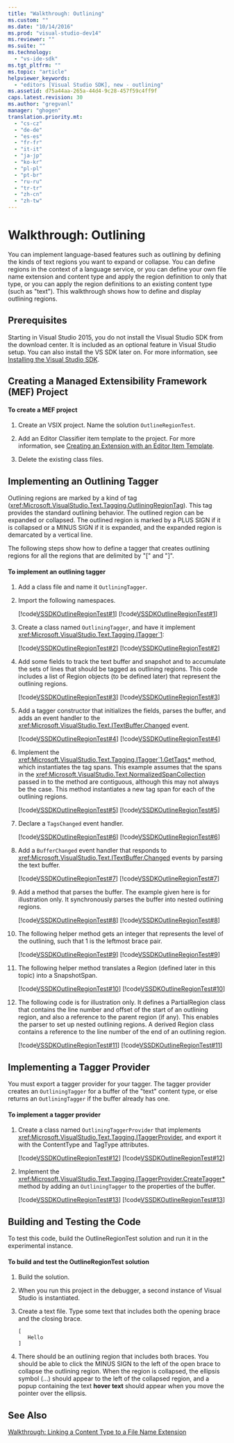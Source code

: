 ```yaml
---
title: "Walkthrough: Outlining"
ms.custom: ""
ms.date: "10/14/2016"
ms.prod: "visual-studio-dev14"
ms.reviewer: ""
ms.suite: ""
ms.technology: 
  - "vs-ide-sdk"
ms.tgt_pltfrm: ""
ms.topic: "article"
helpviewer_keywords: 
  - "editors [Visual Studio SDK], new - outlining"
ms.assetid: d75a44aa-265a-44d4-9c28-457f59c4ff9f
caps.latest.revision: 30
ms.author: "gregvanl"
manager: "ghogen"
translation.priority.mt: 
  - "cs-cz"
  - "de-de"
  - "es-es"
  - "fr-fr"
  - "it-it"
  - "ja-jp"
  - "ko-kr"
  - "pl-pl"
  - "pt-br"
  - "ru-ru"
  - "tr-tr"
  - "zh-cn"
  - "zh-tw"
---
```

# Walkthrough: Outlining
You can implement language-based features such as outlining by defining the kinds of text regions you want to expand or collapse. You can define regions in the context of a language service, or you can define your own file name extension and content type and apply the region definition to only that type, or you can apply the region definitions to an existing content type (such as "text"). This walkthrough shows how to define and display outlining regions.  
  
## Prerequisites  
 Starting in Visual Studio 2015, you do not install the Visual Studio SDK from the download center. It is included as an optional feature in Visual Studio setup. You can also install the VS SDK later on. For more information, see [Installing the Visual Studio SDK](../extensibility/installing-the-visual-studio-sdk.md).  
  
## Creating a Managed Extensibility Framework (MEF) Project  
  
#### To create a MEF project  
  
1.  Create an VSIX project. Name the solution `OutlineRegionTest`.  
  
2.  Add an Editor Classifier item template to the project. For more information, see [Creating an Extension with an Editor Item Template](../extensibility/creating-an-extension-with-an-editor-item-template.md).  
  
3.  Delete the existing class files.  
  
## Implementing an Outlining Tagger  
 Outlining regions are marked by a kind of tag (<xref:Microsoft.VisualStudio.Text.Tagging.OutliningRegionTag>). This tag provides the standard outlining behavior. The outlined region can be expanded or collapsed. The outlined region is marked by a PLUS SIGN if it is collapsed or a MINUS SIGN if it is expanded, and the expanded region is demarcated by a vertical line.  
  
 The following steps show how to define a tagger that creates outlining regions for all the regions that are delimited by "[" and "]".  
  
#### To implement an outlining tagger  
  
1.  Add a class file and name it `OutliningTagger`.  
  
2.  Import the following namespaces.  
  
     [!code[VSSDKOutlineRegionTest#1](../extensibility/codesnippet/CSharp/walkthrough--outlining_1.cs)]
[!code[VSSDKOutlineRegionTest#1](../extensibility/codesnippet/VisualBasic/walkthrough--outlining_1.vb)]  
  
3.  Create a class named `OutliningTagger`, and have it implement <xref:Microsoft.VisualStudio.Text.Tagging.ITagger`1>:  
  
     [!code[VSSDKOutlineRegionTest#2](../extensibility/codesnippet/CSharp/walkthrough--outlining_2.cs)]
[!code[VSSDKOutlineRegionTest#2](../extensibility/codesnippet/VisualBasic/walkthrough--outlining_2.vb)]  
  
4.  Add some fields to track the text buffer and snapshot and to accumulate the sets of lines that should be tagged as outlining regions. This code includes a list of Region objects (to be defined later) that represent the outlining regions.  
  
     [!code[VSSDKOutlineRegionTest#3](../extensibility/codesnippet/CSharp/walkthrough--outlining_3.cs)]
[!code[VSSDKOutlineRegionTest#3](../extensibility/codesnippet/VisualBasic/walkthrough--outlining_3.vb)]  
  
5.  Add a tagger constructor that initializes the fields, parses the buffer, and adds an event handler to the <xref:Microsoft.VisualStudio.Text.ITextBuffer.Changed> event.  
  
     [!code[VSSDKOutlineRegionTest#4](../extensibility/codesnippet/CSharp/walkthrough--outlining_4.cs)]
[!code[VSSDKOutlineRegionTest#4](../extensibility/codesnippet/VisualBasic/walkthrough--outlining_4.vb)]  
  
6.  Implement the <xref:Microsoft.VisualStudio.Text.Tagging.ITagger`1.GetTags*> method, which instantiates the tag spans. This example assumes that the spans in the <xref:Microsoft.VisualStudio.Text.NormalizedSpanCollection> passed in to the method are contiguous, although this may not always be the case. This method instantiates a new tag span for each of the outlining regions.  
  
     [!code[VSSDKOutlineRegionTest#5](../extensibility/codesnippet/CSharp/walkthrough--outlining_5.cs)]
[!code[VSSDKOutlineRegionTest#5](../extensibility/codesnippet/VisualBasic/walkthrough--outlining_5.vb)]  
  
7.  Declare a `TagsChanged` event handler.  
  
     [!code[VSSDKOutlineRegionTest#6](../extensibility/codesnippet/CSharp/walkthrough--outlining_6.cs)]
[!code[VSSDKOutlineRegionTest#6](../extensibility/codesnippet/VisualBasic/walkthrough--outlining_6.vb)]  
  
8.  Add a `BufferChanged` event handler that responds to <xref:Microsoft.VisualStudio.Text.ITextBuffer.Changed> events by parsing the text buffer.  
  
     [!code[VSSDKOutlineRegionTest#7](../extensibility/codesnippet/CSharp/walkthrough--outlining_7.cs)]
[!code[VSSDKOutlineRegionTest#7](../extensibility/codesnippet/VisualBasic/walkthrough--outlining_7.vb)]  
  
9. Add a method that parses the buffer. The example given here is for illustration only. It synchronously parses the buffer into nested outlining regions.  
  
     [!code[VSSDKOutlineRegionTest#8](../extensibility/codesnippet/CSharp/walkthrough--outlining_8.cs)]
[!code[VSSDKOutlineRegionTest#8](../extensibility/codesnippet/VisualBasic/walkthrough--outlining_8.vb)]  
  
10. The following helper method gets an integer that represents the level of the outlining, such that 1 is the leftmost brace pair.  
  
     [!code[VSSDKOutlineRegionTest#9](../extensibility/codesnippet/CSharp/walkthrough--outlining_9.cs)]
[!code[VSSDKOutlineRegionTest#9](../extensibility/codesnippet/VisualBasic/walkthrough--outlining_9.vb)]  
  
11. The following helper method translates a Region (defined later in this topic) into a SnapshotSpan.  
  
     [!code[VSSDKOutlineRegionTest#10](../extensibility/codesnippet/CSharp/walkthrough--outlining_10.cs)]
[!code[VSSDKOutlineRegionTest#10](../extensibility/codesnippet/VisualBasic/walkthrough--outlining_10.vb)]  
  
12. The following code is for illustration only. It defines a PartialRegion class that contains the line number and offset of the start of an outlining region, and also a reference to the parent region (if any). This enables the parser to set up nested outlining regions. A derived Region class contains a reference to the line number of the end of an outlining region.  
  
     [!code[VSSDKOutlineRegionTest#11](../extensibility/codesnippet/CSharp/walkthrough--outlining_11.cs)]
[!code[VSSDKOutlineRegionTest#11](../extensibility/codesnippet/VisualBasic/walkthrough--outlining_11.vb)]  
  
## Implementing a Tagger Provider  
 You must export a tagger provider for your tagger. The tagger provider creates an `OutliningTagger` for a buffer of the "text" content type, or else returns an `OutliningTagger` if the buffer already has one.  
  
#### To implement a tagger provider  
  
1.  Create a class named `OutliningTaggerProvider` that implements <xref:Microsoft.VisualStudio.Text.Tagging.ITaggerProvider>, and export it with the ContentType and TagType attributes.  
  
     [!code[VSSDKOutlineRegionTest#12](../extensibility/codesnippet/CSharp/walkthrough--outlining_12.cs)]
[!code[VSSDKOutlineRegionTest#12](../extensibility/codesnippet/VisualBasic/walkthrough--outlining_12.vb)]  
  
2.  Implement the <xref:Microsoft.VisualStudio.Text.Tagging.ITaggerProvider.CreateTagger*> method by adding an `OutliningTagger` to the properties of the buffer.  
  
     [!code[VSSDKOutlineRegionTest#13](../extensibility/codesnippet/CSharp/walkthrough--outlining_13.cs)]
[!code[VSSDKOutlineRegionTest#13](../extensibility/codesnippet/VisualBasic/walkthrough--outlining_13.vb)]  
  
## Building and Testing the Code  
 To test this code, build the OutlineRegionTest solution and run it in the experimental instance.  
  
#### To build and test the OutlineRegionTest solution  
  
1.  Build the solution.  
  
2.  When you run this project in the debugger, a second instance of Visual Studio is instantiated.  
  
3.  Create a text file. Type some text that includes both the opening brace and the closing brace.  
  
    ```  
    [  
       Hello  
    ]  
    ```  
  
4.  There should be an outlining region that includes both braces. You should be able to click the MINUS SIGN to the left of the open brace to collapse the outlining region. When the region is collapsed, the ellipsis symbol (...) should appear to the left of the collapsed region, and a popup containing the text **hover text** should appear when you move the pointer over the ellipsis.  
  
## See Also  
 [Walkthrough: Linking a Content Type to a File Name Extension](../extensibility/walkthrough--linking-a-content-type-to-a-file-name-extension.md)